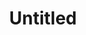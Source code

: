 ---
pid: LLB18
title: Untitled
location_transcription: Around Federal Bldg/ Constitution Center
zipcode: '19095'
outside_phl: 'Wyncote PA '
neighborhood: Wyncote
age: '85'
age_range: 70+
instagram: 
image_file_name: LLB_18.jpg
proposal_transcription: CORNELIA BRYCE PINCHOT B/C SHE WAS ACTIVE AT THE FEDERAL LEVEL.
topic: Figure,History,Philadelphia,Social Justice,Women
topic_summary: 0, 0, 0, 0, 0
type: Other No Form
keywords_other: 
credit: Judith Leifer
image_labels: 
twitter: 
facebook: 
permalink: "/monuments/llb18/"
layout: item-page
---